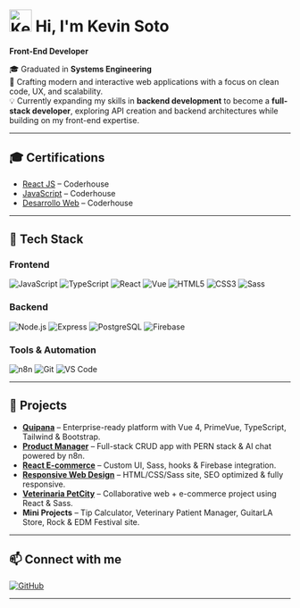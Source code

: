 # <img src="https://tu-sitio.com/logo.png" alt="Kevin Soto Logo" width="40" height="40" /> Hi, I'm Kevin Soto

**Front-End Developer**

🎓 Graduated in **Systems Engineering**  
🚀 Crafting modern and interactive web applications with a focus on clean code, UX, and scalability.  
💡 Currently expanding my skills in **backend development** to become a **full-stack developer**, exploring API creation and backend architectures while building on my front-end expertise.

---

## 🎓 Certifications

- [React JS](https://pub.coderhouse.com/legacy-certificates/6811e428395778cf5f777ce6?lang=es) – Coderhouse
- [JavaScript](https://pub.coderhouse.com/certificates/f737ea62-43dd-4656-8af1-41c1e93a32c4?v=1) – Coderhouse
- [Desarrollo Web](https://pub.coderhouse.com/legacy-certificates/67805aafe9330b55412d1ec4?lang=es) – Coderhouse

---

## 🔧 Tech Stack

### Frontend
![JavaScript](https://img.shields.io/badge/JavaScript-F7DF1E?style=for-the-badge&logo=javascript&logoColor=black)
![TypeScript](https://img.shields.io/badge/TypeScript-3178C6?style=for-the-badge&logo=typescript&logoColor=white)
![React](https://img.shields.io/badge/React-61DAFB?style=for-the-badge&logo=react&logoColor=black)
![Vue](https://img.shields.io/badge/Vue-4FC08D?style=for-the-badge&logo=vue.js&logoColor=white)
![HTML5](https://img.shields.io/badge/HTML5-E34F26?style=for-the-badge&logo=html5&logoColor=white)
![CSS3](https://img.shields.io/badge/CSS3-1572B6?style=for-the-badge&logo=css3&logoColor=white)
![Sass](https://img.shields.io/badge/Sass-CC6699?style=for-the-badge&logo=sass&logoColor=white)

### Backend
![Node.js](https://img.shields.io/badge/Node.js-339933?style=for-the-badge&logo=node.js&logoColor=white)
![Express](https://img.shields.io/badge/Express-000000?style=for-the-badge&logo=express&logoColor=white)
![PostgreSQL](https://img.shields.io/badge/PostgreSQL-4169E1?style=for-the-badge&logo=postgresql&logoColor=white)
![Firebase](https://img.shields.io/badge/Firebase-FFCA28?style=for-the-badge&logo=firebase&logoColor=black)

### Tools & Automation
![n8n](https://img.shields.io/badge/n8n-000000?style=for-the-badge&logo=n8n&logoColor=white)
![Git](https://img.shields.io/badge/Git-F05032?style=for-the-badge&logo=git&logoColor=white)
![VS Code](https://img.shields.io/badge/VS_Code-007ACC?style=for-the-badge&logo=visual-studio-code&logoColor=white)

---

## 📂 Projects

- **[Quipana](https://quipana.com)** – Enterprise-ready platform with Vue 4, PrimeVue, TypeScript, Tailwind & Bootstrap.
- **[Product Manager](https://rest-apis-typescript-frontend-eta-eight.vercel.app)** – Full-stack CRUD app with PERN stack & AI chat powered by n8n.
- **[React E-commerce](https://silly-entremet-92b88c.netlify.app)** – Custom UI, Sass, hooks & Firebase integration.
- **[Responsive Web Design](https://spontaneous-kitten-423a21.netlify.app)** – HTML/CSS/Sass site, SEO optimized & fully responsive.
- **[Veterinaria PetCity](https://veterinaria-petcity.netlify.app/petshop)** – Collaborative web + e-commerce project using React & Sass.
- **Mini Projects** – Tip Calculator, Veterinary Patient Manager, GuitarLA Store, Rock & EDM Festival site.

---

## 📫 Connect with me

[![GitHub](https://img.shields.io/badge/GitHub-181717?style=for-the-badge&logo=github&logoColor=white)](https://github.com/kevinsoto13)

---
